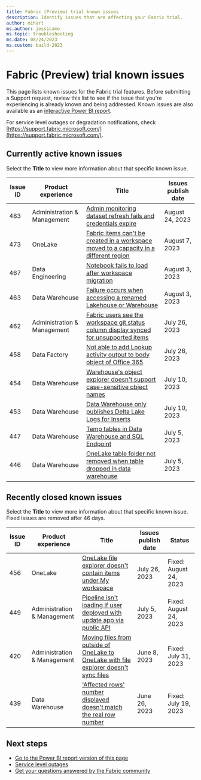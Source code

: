 ```yaml
---
title: Fabric (Preview) trial known issues
description: Identify issues that are affecting your Fabric trial. 
author: mihart
ms.author: jessicamo
ms.topic: troubleshooting    
ms.date: 08/24/2023
ms.custom: build-2023
---
```

# Fabric (Preview) trial known issues

This page lists known issues for the Fabric trial features. Before submitting a Support request, review this list to see if the issue that you're experiencing is already known and being addressed. Known issues are also available as an [interactive Power BI report](https://support.fabric.microsoft.com/known-issues/).

For service level outages or degradation notifications, check [https://support.fabric.microsoft.com/](https://support.fabric.microsoft.com/).  

## Currently active known issues

Select the **Title** to view more information about that specific known issue.

|  Issue ID |  Product experience     |  Title                           |  Issues publish date |  
|-----------|-------------------------|----------------------------------|---------------------|
|  483  | Administration & Management | [Admin monitoring dataset refresh fails and credentials expire](known-issues/known-issue-483-admin-monitoring-dataset-refresh-fails-credentials-expire.md)  | August 24, 2023 |
|  473  | OneLake                     | [Fabric items can't be created in a workspace moved to a capacity in a different region](known-issues/known-issue-473-fabric-items-cant-be-created-capacity-different-region.md)    |  August 7, 2023  |
|  467  | Data Engineering            | [Notebook fails to load after workspace migration](known-issues/known-issue-467-notebook-fails-load-after-workspace-migration.md)    |  August 3, 2023  |
|  463  | Data Warehouse              | [Failure occurs when accessing a renamed Lakehouse or Warehouse](known-issues/known-issue-463-failure-occurs-accessing-renamed-lakehouse-warehouse.md)    |  August 3, 2023  |
|  462  | Administration & Management | [Fabric users see the workspace git status column display synced for unsupported items](known-issues/known-issue-462-fabric-user-git-column-synced-activity.md)    |  July 26, 2023  |
|  458  | Data Factory                | [Not able to add Lookup activity output to body object of Office 365](known-issues/known-issue-458-unable-add-lookup-activity-office-activity.md)    |  July 26, 2023  |
|  454  | Data Warehouse              | [Warehouse's object explorer doesn't support case-sensitive object names](known-issues/known-issue-454-data-warehouse-object-explorer-unsupport-case-sensitive-names.md)    |  July 10, 2023  |
|  453  | Data Warehouse              | [Data Warehouse only publishes Delta Lake Logs for Inserts](known-issues/known-issue-453-data-warehouse-publishes-delta-lake-logs-inserts.md)    |  July 10, 2023  |
|  447  | Data Warehouse              | [Temp tables in Data Warehouse and SQL Endpoint](known-issues/known-issue-447-temp-tables-data-warehouse-sql-endpoint.md)    |  July 5, 2023  |
|  446  | Data Warehouse              | [OneLake table folder not removed when table dropped in data warehouse](known-issues/known-issue-446-onelake-table-folder-isnt-removed.md)    |  July 5, 2023  |

## Recently closed known issues

Select the **Title** to view more information about that specific known issue. Fixed issues are removed after 46 days.

|  Issue ID |  Product experience     |  Title                            |  Issues publish date |  Status  |
|-----------|-------------------------|-----------------------------------|---------------------|----------|
|  456  | OneLake                     | [OneLake file explorer doesn't contain items under My workspace](known-issues/known-issue-456-onelake-file-not-available-under-my-workspace.md)    |  July 26, 2023  | Fixed: August 24, 2023 |
|  449  | Administration & Management | [Pipeline isn't loading if user deployed with update app via public API](known-issues/known-issue-449-pipeline-not-loading-user-deployed-via-api.md)    |  July 5, 2023  | Fixed: August 24, 2023 |
|  420  | Administration & Management | [Moving files from outside of OneLake to OneLake with file explorer doesn't sync files](known-issues/known-issue-420-moving-files-to-onelake-file-explorer-doesnt-sync.md)    |  June 8, 2023  | Fixed: July 31, 2023 |
|  439  | Data Warehouse              | ['Affected rows' number displayed doesn't match the real row number](known-issues/known-issue-439-affected-rows-number-displayed-doesnt-match.md)    |  June 26, 2023  | Fixed: July 19, 2023

## Next steps

- [Go to the Power BI report version of this page](https://support.fabric.microsoft.com/known-issues/)
- [Service level outages](https://support.fabric.microsoft.com/)
- [Get your questions answered by the Fabric community](https://community.fabric.microsoft.com)
